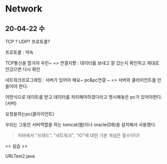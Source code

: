 # Network

## 20-04-22 수

TCP ? UDP? 프로토콜?

프로토콜 : 약속

TCP통신을 할거야 우린~ => 연결지향 : 데이터를 보내고 잘 갔는지 확인하고 제대로 안갔으면 다시 확인

네트워크프로그래밍 : 서버가 있어야 해요~  pc&pc연결 ~ => 서버와 클라이언트를 만들어야 한다.

어떤식으로 데이트를 받고 데이터를 처리해야하겠다라고 명시해놓은 pc가 있어야한다.(서버)

요청을하는pc(클라이언트)

우리는 그동안 서버역할을 하는 tomcat(웹)이나 oracle(DB)을 설치해서 사용했다.

> 자바에서 "쓰레드", "네트워크", "IO"에 대한 기본 개념은 필수이다!



  << 실습 >>

URLTest2.java

